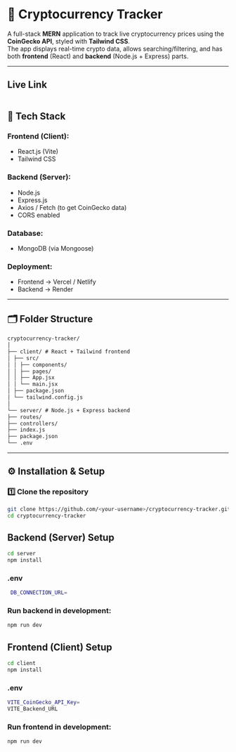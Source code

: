 # 🚀 Cryptocurrency Tracker

A full-stack **MERN** application to track live cryptocurrency prices using the **CoinGecko API**, styled with **Tailwind CSS**.  
The app displays real-time crypto data, allows searching/filtering, and has both **frontend** (React) and **backend** (Node.js + Express) parts.

---

## Live Link
```bash

```

## 📌 Tech Stack

### Frontend (Client):
- React.js (Vite)
- Tailwind CSS

### Backend (Server):
- Node.js
- Express.js
- Axios / Fetch (to get CoinGecko data)
- CORS enabled

### Database:
- MongoDB (via Mongoose)

### Deployment:
- Frontend → Vercel / Netlify
- Backend → Render

---

## 🗂 Folder Structure
```txt
cryptocurrency-tracker/
│
├── client/ # React + Tailwind frontend
│ ├── src/
│ │ ├── components/
│ │ ├── pages/
│ │ ├── App.jsx
│ │ └── main.jsx
│ ├── package.json
│ └── tailwind.config.js
│
└── server/ # Node.js + Express backend
├── routes/
├── controllers/
├── index.js
├── package.json
└── .env
```

---

## ⚙️ Installation & Setup

### 1️⃣ Clone the repository
```bash
git clone https://github.com/<your-username>/cryptocurrency-tracker.git
cd cryptocurrency-tracker
```
## Backend (Server) Setup
```bash
cd server
npm install
```
### .env
```bash
 DB_CONNECTION_URL=
```
### Run backend in development:
```bash
npm run dev
```

## Frontend (Client) Setup

```bash
cd client
npm install
```
### .env 
```bash
VITE_CoinGecko_API_Key=
VITE_Backend_URL
```
### Run frontend in development:
```bash
npm run dev
```
